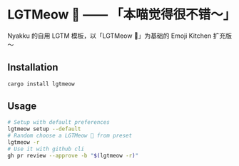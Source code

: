 # LGTMeow 🐾 —— 「本喵觉得很不错～」

Nyakku 的自用 LGTM 模板，以「LGTMeow 🐾」为基础的 Emoji Kitchen 扩充版～

## Installation

```bash
cargo install lgtmeow
```

## Usage

```bash
# Setup with default preferences
lgtmeow setup --default
# Random choose a LGTMeow 🐾 from preset
lgtmeow -r
# Use it with github cli
gh pr review --approve -b "$(lgtmeow -r)"
```

